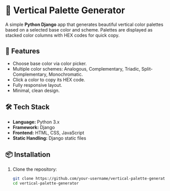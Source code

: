 # 🎨 Vertical Palette Generator

A simple **Python Django** app that generates beautiful vertical color palettes based on a selected base color and scheme. Palettes are displayed as stacked color columns with HEX codes for quick copy.

## 🚀 Features
- Choose base color via color picker.
- Multiple color schemes: Analogous, Complementary, Triadic, Split-Complementary, Monochromatic.
- Click a color to copy its HEX code.
- Fully responsive layout.
- Minimal, clean design.

## 🛠 Tech Stack
- **Language:** Python 3.x
- **Framework:** Django
- **Frontend:** HTML, CSS, JavaScript
- **Static Handling:** Django static files

## 📦 Installation
1. Clone the repository:
   ```bash
   git clone https://github.com/your-username/vertical-palette-generator.git
   cd vertical-palette-generator
